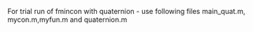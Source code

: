 For trial run of fmincon with quaternion - use following files 
main_quat.m, mycon.m,myfun.m and quaternion.m
